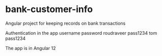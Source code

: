 # bank-customer-info
Angular project for keeping records on bank transactions


Authentication in the app
username    password
roudraveer  pass1234
tom         pass1234


The app is in Angular 12

